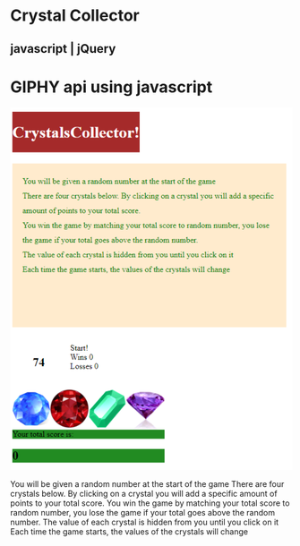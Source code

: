 # Crystal Collector
## javascript | jQuery

# GIPHY api using javascript

![Crystal Collector](https://raw.githubusercontent.com/edobb/Crystal-Collector/master/ss.PNG)

You will be given a random number at the start of the game
There are four crystals below. By clicking on a crystal you will add a specific amount of points to your total score.
You win the game by matching your total score to random number, you lose the game if your total goes above the random number.
The value of each crystal is hidden from you until you click on it
Each time the game starts, the values of the crystals will change
